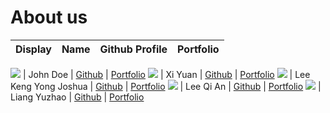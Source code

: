 # About us

Display | Name | Github Profile | Portfolio 
--------|:----:|:--------------:|:---------:

![](https://via.placeholder.com/100.png?text=Photo) | John Doe | [Github](https://github.com/) | [Portfolio](docs/team/johndoe.md)
![](https://via.placeholder.com/100.png?text=Photo) | Xi Yuan | [Github](https://github.com/) | [Portfolio](docs/team/johndoe.md)
![](https://via.placeholder.com/100.png?text=Photo) | Lee Keng Yong Joshua | [Github](https://github.com/joshualeeky) | [Portfolio](docs/team/johndoe.md)
![](https://via.placeholder.com/100.png?text=Photo) | Lee Qi An | [Github](https://github.com/itsleeqian) | [Portfolio](docs/team/qian.md)
![](https://via.placeholder.com/100.png?text=Photo) | Liang Yuzhao | [Github](https://github.com/) | [Portfolio](docs/team/johndoe.md)

